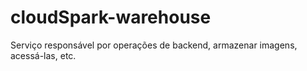 # cloudSpark-warehouse

Serviço responsável por operações de backend, armazenar imagens, acessá-las, etc.
